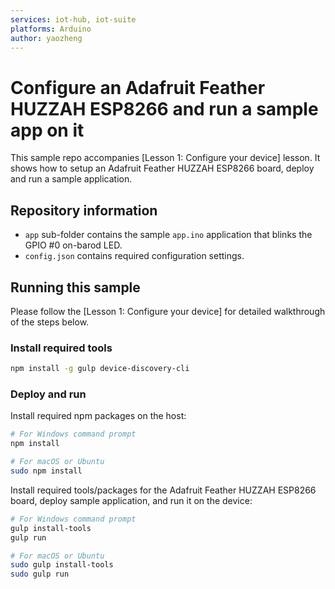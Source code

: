 ```yaml
---
services: iot-hub, iot-suite
platforms: Arduino
author: yaozheng
---
```


# Configure an Adafruit Feather HUZZAH ESP8266 and run a sample app on it
This sample repo accompanies [Lesson 1: Configure your device] lesson. It shows how to setup an Adafruit Feather HUZZAH ESP8266 board, deploy and run a sample application.

## Repository information
- `app` sub-folder contains the sample `app.ino` application that blinks the GPIO #0 on-barod LED.
- `config.json` contains required configuration settings.

## Running this sample
Please follow the [Lesson 1: Configure your device] for detailed walkthrough of the steps below.

### Install required tools

  ```bash
  npm install -g gulp device-discovery-cli
  ```

### Deploy and run

Install required npm packages on the host:

  ```bash
  # For Windows command prompt
  npm install

  # For macOS or Ubuntu
  sudo npm install
  ```

Install required tools/packages for the  Adafruit Feather HUZZAH ESP8266 board, deploy sample application, and run it on the device:

  ```bash
  # For Windows command prompt
  gulp install-tools
  gulp run

  # For macOS or Ubuntu
  sudo gulp install-tools
  sudo gulp run
  ```
